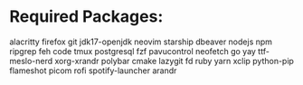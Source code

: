# Required Packages:
alacritty
firefox
git
jdk17-openjdk
neovim
starship
dbeaver
nodejs
npm
ripgrep
feh
code
tmux
postgresql
fzf
pavucontrol
neofetch
go
yay
ttf-meslo-nerd
xorg-xrandr
polybar
cmake
lazygit
fd
ruby
yarn
xclip
python-pip
flameshot
picom
rofi
spotify-launcher
arandr
